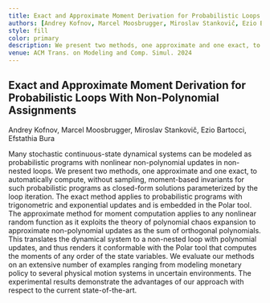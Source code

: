 ```yaml
---
title: Exact and Approximate Moment Derivation for Probabilistic Loops With Non-Polynomial Assignments
authors: [Andrey Kofnov, Marcel Moosbrugger, Miroslav Stankovič, Ezio Bartocci, Efstathia Bura]
style: fill
color: primary
description: We present two methods, one approximate and one exact, to automatically compute, without sampling, moment-based invariants for such probabilistic programs as closed-form solutions parameterized by the loop iteration. 
venue: ACM Trans. on Modeling and Comp. Simul. 2024
---
```



## Exact and Approximate Moment Derivation for Probabilistic Loops With Non-Polynomial Assignments

Andrey Kofnov, Marcel Moosbrugger, Miroslav Stankovič, Ezio Bartocci, Efstathia Bura

Many stochastic continuous-state dynamical systems can be modeled as probabilistic programs with nonlinear non-polynomial updates in non-nested loops. We present two methods, one approximate and one exact, to automatically compute, without sampling, moment-based invariants for such probabilistic programs as closed-form solutions parameterized by the loop iteration. The exact method applies to probabilistic programs with trigonometric and exponential updates and is embedded in the Polar tool. The approximate method for moment computation applies to any nonlinear random function as it exploits the theory of polynomial chaos expansion to approximate non-polynomial updates as the sum of orthogonal polynomials. This translates the dynamical system to a non-nested loop with polynomial updates, and thus renders it conformable with the Polar tool that computes the moments of any order of the state variables. We evaluate our methods on an extensive number of examples ranging from modeling monetary policy to several physical motion systems in uncertain environments. The experimental results demonstrate the advantages of our approach with respect to the current state-of-the-art. 